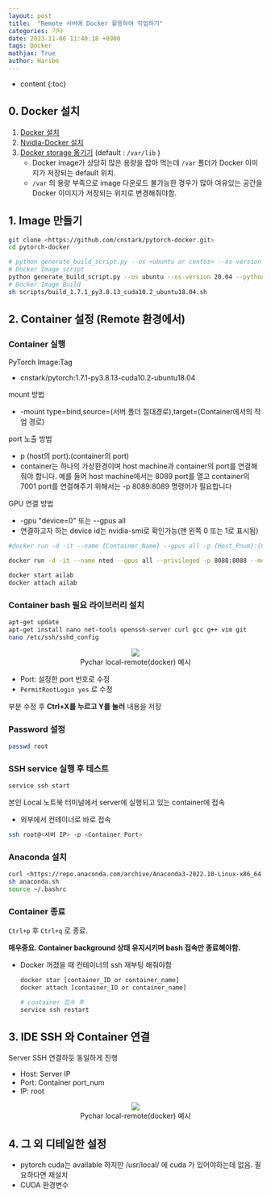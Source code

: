 ```yaml
---
layout: post
title:  "Remote 서버에 Docker 활용하여 작업하기"
categories: 기타
date: 2023-11-06 11:40:18 +0900
tags: Docker
mathjax: True
author: Haribo
---
```

* content
{:toc}
















## 0. Docker 설치

1. [Docker 설치](https://docs.docker.com/engine/install/ubuntu/)
2. [Nvidia-Docker 설치](https://docs.nvidia.com/datacenter/cloud-native/container-toolkit/latest/install-guide.html)
3. [Docker storage 옮기기](https://evodify.com/change-docker-storage-location/) (default : `/var/lib` ) 
   * Docker image가 상당히 많은 용량을 잡아 먹는데 `/var` 폴더가 Docker 이미지가 저장되는 default 위치. 
   * `/var` 의 용량 부족으로 image 다운로드 불가능한 경우가 많아 여유있는 공간을 Docker 이미지가 저장되는 위치로 변경해줘야함.

## 1. Image 만들기

```bash
git clone <https://github.com/cnstark/pytorch-docker.git>
cd pytorch-docker

# python generate_build_script.py --os <ubuntu or centos> --os-version <e.g. 20.04, 8> --python <e.g. 3.9.12> --pytorch <e.g. 1.9.1> --cuda <e.g. 11.1, cpu>
# Docker Image script
python generate_build_script.py --os ubuntu --os-version 20.04 --python 3.9.12 --pytorch 1.13.0 --cuda 11.7
# Docker Image Build
sh scripts/build_1.7.1_py3.8.13_cuda10.2_ubuntu18.04.sh
```

## 2. Container 설정 (Remote 환경에서)

### Container 실행

PyTorch Image:Tag

- cnstark/pytorch:1.7.1-py3.8.13-cuda10.2-ubuntu18.04

mount 방법

- -mount type=bind,source=(서버 폴더 절대경로),target=(Container에서의 작업 경로)

port 노출 방법

- p (host의 port):(container의 port)
- container는 하나의 가상환경이며 host machine과 container의 port를 연결해줘야 합니다. 예를 들어 host machine에서는 8089 port를 열고 container의 7001 port를 연결해주기 위해서는 -p 8089:8089 명령어가 필요합니다

GPU 연결 방법

- -gpu "device=0" 또는 --gpus all
- 연결하고자 하는 device id는 nvidia-smi로 확인가능(맨 왼쪽 0 또는 1로 표시됨)

```bash
#docker run -d -it --name {Container_Name} --gpus all -p {Host_Pnum}:{Container_Pnum} --mount type=bind,source={Host_workspace},target={Container_workspace} {Image_Name}:{Tag}

docker run -d -it --name nted --gpus all --privileged -p 8088:8088 --mount type=bind,source=/home/minsu/docker_workspace/Neural-Texture-Extraction-Distribution,target=/root/nted heatonresearch/stylegan2-ada

docker start ailab
docker attach ailab
```

### Container bash 필요 라이브러리 설치

```bash
apt-get update  
apt-get install nano net-tools openssh-server curl gcc g++ vim git
nano /etc/ssh/sshd_config
```

<div style="text-align: center;">   
  <figure>     
    <img src="https://user-images.githubusercontent.com/26128046/283192500-b6f61251-07a2-4581-bc14-bc4a4da3a0dc.png">     
    <figcaption>Pychar local-remote(docker) 예시 </figcaption>   
  </figure> 
</div>

* Port: 설정한 port 번호로 수정
* `PermitRootLogin yes` 로 수정

 부분 수정 후 **Ctrl+X를 누르고 Y를 눌러** 내용을 저장

### Password 설정

```bash
passwd root 
```

### SSH service 실행 후 테스트

```bash
service ssh start
```



본인 Local 노트북 터미널에서 server에 실행되고 있는 container에 접속

* 외부에서 컨테이너로 바로 접속

```bash
ssh root@<서버 IP> -p <Container Port>
```

### Anaconda 설치

```bash
curl <https://repo.anaconda.com/archive/Anaconda3-2022.10-Linux-x86_64.sh> --output anaconda.sh
sh anaconda.sh
source ~/.bashrc
```

### Container 종료

`Ctrl+p` 후 `Ctrl+q` 로 종료.

**매우중요. Container background 상태 유지시키며 bash 접속만 종료해야함.**

- Docker 꺼졌을 때 컨테이너의 ssh 재부팅 해줘야함

  ```bash
  docker star [container_ID or container_name]
  docker attach [container_ID or container_name]
  
  # container 접속 후
  service ssh restart
  ```

## 3. IDE SSH 와 Container 연결

Server SSH 연결하듯 동일하게 진행

- Host: Server IP
- Port: Container port_num
- IP: root

<div style="text-align: center;">   
  <figure>     
    <img src="https://user-images.githubusercontent.com/26128046/283191961-700c03f4-822c-45a9-91b5-39e4a9b34559.png">     
    <figcaption>Pychar local-remote(docker) 예시 </-></figcaption>   
  </figure> 
</div>

## 4. 그 외 디테일한 설정

- pytorch cuda는 available 하지만 /usr/local/ 에 cuda 가 있어야하는데 없음. 필요하다면 재설치
- CUDA 환경변수
